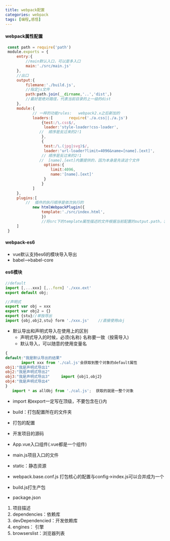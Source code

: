 ```yaml
---
title: webpack配置
categories: webpack
tags: [编程,感悟]
---
```



#### webpack属性配置
```javascript
 const path = require('path')
 module.exports = {
     entry:{
         //main默认入口，可以是多入口
         main:'./src/main.js'
     },
     //出口
     output:{
         filemane:'./build.js',
         //指定js文件
         path:path.join(__dirname,'..','dist',)
         //最好是绝对路径，代表当前目录的上一级的dist
     },
     module:{
            // 一样的功能rules:   webpack2.x之后新加的
            loaders:[       require('./a.css||./a.js')
                {test:/\.css$/,
                 loader:'style-loader!css-loader',
               //  顺序是反过来的2!1
                },
                {
                 test:/\.(jpg|svg)$/,
                 loader:'url-loader?limit=4096&name=[name].[ext]',
                // 顺序是反过来的2!1 
               //  [name].[ext]内置提供的，因为本身是先读这个文件
                 options:{
                    limit:4096,
                    name:'[name].[ext]'
                 }
                }
            ]
     },
     plugins:[
         //  插件的执行顺序是依次执行的
            new htmlWebpackPlugin({
                template:'./src/index.html',
                })
                //将src下的template属性描述的文件根据当前配置的output.path，将文件移动到该目录
     ]
 }
```
#### webpack-es6
* vue默认支持es6的模块导入导出
* babel-->babel-core

#### es6模块

```javascript
//default
import [,...xxx] [,..form] './xxx.ext'
export default obj;

//声明式
export var obj = xxx
export var obj2 = {}
export {stu}//单独导出
import {obj,obj2,stu} form './xxx.js'    //直接使用obj

```
* 默认导出和声明式导入在使用上的区别
    - 声明式导入的时候，必须{名称} 名称要一致（按需导入)
    - 默认导入，可以随意的使用变量名

 ```javascript
{
default:"我是默认导出的结果"    
        import xxx from './cal.js'会获取到整个对象的default属性
obj1:"我是声明式导出1"
obj2:"我是声明式导出2" 
obj3:"我是声明式导出3"     import {obj1,obj2}
obj4:"我是声明式导出4"
}
    import * as allObj from './cal.js';  获取的就是一整个对象
```
* import 和export一定写在顶级，不要包含在{}内



- build：打包配置所在的文件夹
- 打包的配置
- 开发项目的源码
- App.vue入口组件(.vue都是一个组件)
- main.js项目入口的文件
- static：静态资源
- webpack.base.conf.js 打包核心的配置与config->index.js可以合并成为一个

- build.js打生产包


- package.json
1. 项目描述
2. dependencies：依赖库
3. devDependencied：开发依赖库
4. engines： 引擎
5. browserslist：浏览器列表


